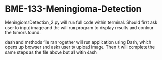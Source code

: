 # BME-133-Meningioma-Detection

MeningiomaDetection_2.py will run full code within terminal. Should first ask user to input image and the will run program to display results and contour the tumors found.

dash and methods file ran together will run application using Dash, which opens up browser and asks user to upload image. Then it will complete the same steps as the file above but all witin dash
